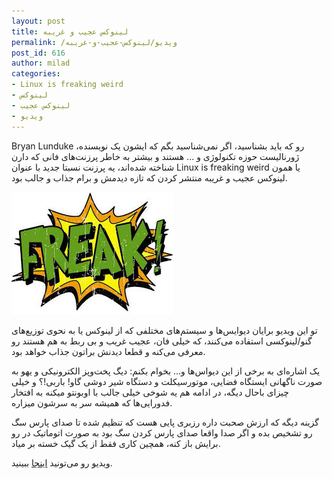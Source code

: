 ```yaml
---
layout: post
title: لینوکس عجیب و غریبه
permalink: /ویدیو/لینوکس-عجیب-و-غریبه
post_id: 616
author: milad
categories: 
- Linux is freaking weird
- لینوکس
- لینوکس عجیب
- ویدیو
---
```


Bryan Lunduke رو که باید بشناسید، اگر نمی‌شناسید بگم که ایشون یک نویسنده، ژورنالیست حوزه تکنولوژی و ... هستند و بیشتر به خاطر پرزنت‌های فانی که دارن شناخته شده‌اند، یه پرزنت نسبتا جدید با عنوان Linux is freaking weird یا همون لینوکس عجیب و غریبه منتشر کردن که تازه دیدمش و برام جذاب و جالب بود.

![linux-is-weird](/assets/images/posts/others/freak-linux.jpeg)

تو این ویدیو برایان دیوایس‌ها و سیستم‌های مختلفی که از لینوکس یا به نحوی توزیع‌های گنو/لینوکسی استفاده می‌کنند، که خیلی فان، عجیب غریب و بی ربط به هم هستند رو معرفی می‌کنه و قطعا دیدنش براتون جذاب خواهد بود.

یک اشاره‌ای به برخی از این دیواس‌ها و... بخوام بکنم: دیگ‌ پخت‌وپز الکترونیکی و یهو به صورت ناگهانی ایستگاه فضایی، موتورسیکلت و دستگاه شیر دوشی گاو! باربی!؟ و خیلی چیزای باحال دیگه، در ادامه هم یه شوخی خیلی جالب با اوبونتو میکنه به افتخار فدورایی‌ها که همیشه سر به سرشون میزاره.

گزینه دیگه که ارزش صحبت داره رزبری پایی هست که تنظیم شده تا صدای پارس سگ رو تشخیص بده و اگر صدا واقعا صدای پارس کردن سگ بود به صورت اتوماتیک در رو برایش باز کنه، همچین کاری فقط از یک گیک خسته بر میاد.

ویدیو رو می‌تونید 
[اینجا](https://tinyurl.com/j6jcu52) ببینید.